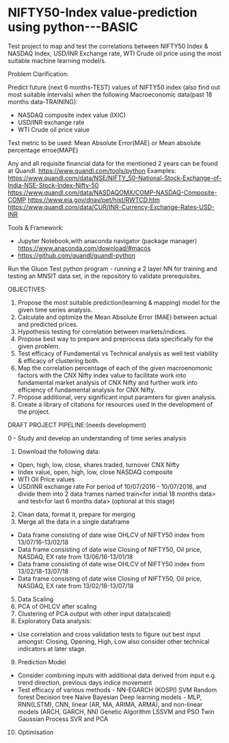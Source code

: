 # NIFTY50-Index value-prediction using python---BASIC
Test project to map and test the correlations between NIFTY50 Index &amp; NASDAQ Index, USD/INR Exchange rate, WTI Crude oil price using the most suitable machine learning model/s.

Problem Clarification:

Predict future (next 6 months-TEST) values of NIFTY50 index (also find out most suitable intervals) when the following Macroeconomic data(past 18 months data-TRAINING):

* NASDAQ composite index value (IXIC)
* USD/INR exchange rate
* WTI Crude oil price value

Test metric to be used: Mean Absolute Error(MAE) or Mean absolute percentage erroe(MAPE)

Any and all requisite financial data for the mentioned 2 years can be found at Quandl.
https://www.quandl.com/tools/python
Examples:
https://www.quandl.com/data/NSE/NIFTY_50-National-Stock-Exchange-of-India-NSE-Stock-Index-Nifty-50
https://www.quandl.com/data/NASDAQOMX/COMP-NASDAQ-Composite-COMP
https://www.eia.gov/dnav/pet/hist/RWTCD.htm
https://www.quandl.com/data/CUR/INR-Currency-Exchange-Rates-USD-INR

Tools & Framework: 
- Jupyter Notebook,with anaconda navigator (package manager) https://www.anaconda.com/download/#macos
- https://github.com/quandl/quandl-python

Run the Gluon Test python program - running a 2 layer NN for training and testing an MNSIT data set, in the repository to validate prerequisites.

OBJECTIVES:
1. Propose the most suitable prediction(learning & mapping) model for the given time series analysis.
2. Calculate and optimize the Mean Absolute Error (MAE) between actual and predicted prices.
3. Hypothesis testing for correlation between markets/indices.
4. Propose best way to prepare and preprocess data specifically for the given problem.
5. Test efficacy of Fundamental vs Technical analysis as well test viability & efficacy of clustering both.
6. Map the correlation percentage of each of the given macroenomonic factors with the CNX Nifty index value to facilitate work into fundamental market analysis of CNX Nifty and further work into efficiency of fundamental analysis for CNX Nifty.
7. Propose additional, very significant input paramters for given analysis.
8. Create a library of citations for resources used in the development of the project.

DRAFT PROJECT PIPELINE:(needs development)

0 - Study and develop an understanding of time series analysis 

1. Download the following data:
* Open, high, low, close, shares traded, turnover CNX Nifty
* Index value, open, high, low, close NASDAQ composite
* WTI Oil Price values
* USD/INR exchange rate
       For period of  10/07/2016 - 10/07/2018, and divide them into 2 data frames named train<for initial 18 months data> and test<for last 6 months data> (optional at this stage)

2. Clean data, format it, prepare for merging
3. Merge all the data in a single dataframe
* Data frame consisting of date wise OHLCV of NIFTY50 index from 13/07/16-13/02/18
* Data frame consisting of date wise Closing of NIFTY50, Oil price, NASDAQ, EX rate from 13/06/16-13/01/18
*  Data frame consisting of date wise OHLCV of NIFTY50 index from 13/02/18-13/07/18
* Data frame consisting of date wise Closing of NIFTY50, Oil price, NASDAQ, EX rate from 13/02/18-13/07/18
5. Data Scaling 
6. PCA of OHLCV after scaling
7. Clustering of PCA output with other input data(scaled)
8. Exploratory Data analysis:
* Use correlation and cross validation tests to figure out best input amongst: Closing, Opening, High, Low also consider other technical indicators at later stage.
9. Prediction Model
* Consider combining inputs with additional data derived from input e.g. trend direction, previous days indice movement
* Test efficacy of various methods - 
NN-EGARCH (KOSPI)
SVM
Random forest
Decision tree
Naive Bayesian
Deep learning models - MLP, RNN(LSTM), CNN,
linear (AR, MA, ARIMA, ARMA), and non-linear models (ARCH, GARCH, NN)
Genetic Algorithm
LSSVM and PSO
Twin Gaussian Process
SVR and PCA
10. Optimisation
